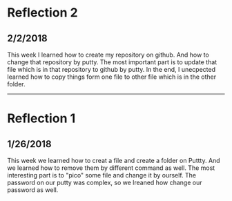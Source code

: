 # Reflection 2
## 2/2/2018
This week I learned how to create my repository on github. And how to change that repository by putty. The most important part is to update that file which is in that repository to github by putty. In the end, I unecpected learned how to copy things form one file to other file which is in the other folder.


---


# Reflection 1
## 1/26/2018
This week we learned how to creat a file and create a folder on Puttty. And we learned how to remove them by different command as well. The most interesting part is to "pico" some file and change it by ourself. The password on our putty was complex, so we lreaned how change our password as well. 
